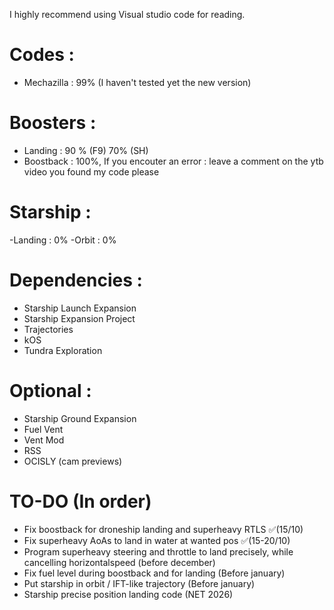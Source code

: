 I highly recommend using Visual studio code for reading.
# Codes : 
 - Mechazilla : 99% (I haven't tested yet the new version)
# Boosters :
 - Landing : 90 % (F9) 70% (SH)
 - Boostback : 100%, If you encouter an error : leave a comment on the ytb video you found my code please
# Starship :
 -Landing : 0%
 -Orbit : 0%

 # Dependencies :
 - Starship Launch Expansion 
 - Starship Expansion Project 
 - Trajectories
 - kOS
 - Tundra Exploration


# Optional :
- Starship Ground Expansion
- Fuel Vent
- Vent Mod 
- RSS
- OCISLY (cam previews)


# TO-DO (In order)
- Fix boostback for droneship landing and superheavy RTLS ✅(15/10)
- Fix superheavy AoAs to land in water at wanted pos ✅(15-20/10)
- Program superheavy steering and throttle to land precisely, while cancelling horizontalspeed (before december)
- Fix fuel level during boostback and for landing (Before january) 
- Put starship in orbit / IFT-like trajectory (Before january)
- Starship precise position landing code (NET 2026)
